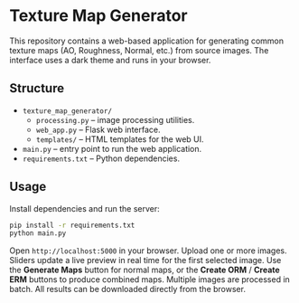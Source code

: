 # Texture Map Generator

This repository contains a web-based application for generating common texture maps (AO, Roughness, Normal, etc.) from source images. The interface uses a dark theme and runs in your browser.

## Structure

- `texture_map_generator/`
  - `processing.py` – image processing utilities.
  - `web_app.py` – Flask web interface.
  - `templates/` – HTML templates for the web UI.
- `main.py` – entry point to run the web application.
- `requirements.txt` – Python dependencies.

## Usage

Install dependencies and run the server:

```bash
pip install -r requirements.txt
python main.py
```

Open `http://localhost:5000` in your browser. Upload one or more images.
Sliders update a live preview in real time for the first selected image.
Use the **Generate Maps** button for normal maps, or the **Create ORM** / **Create ERM**
buttons to produce combined maps. Multiple images are processed in batch.
All results can be downloaded directly from the browser.
